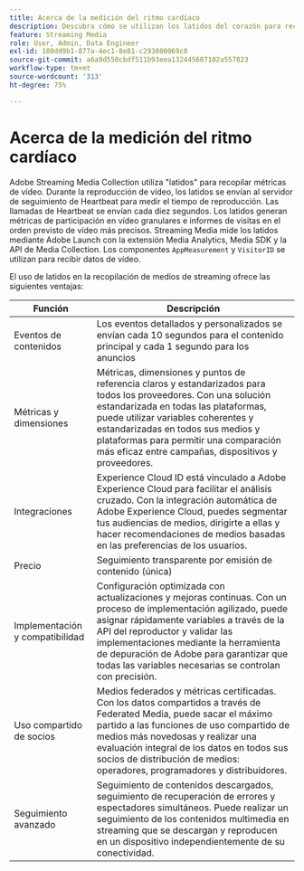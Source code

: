 ```yaml
---
title: Acerca de la medición del ritmo cardíaco
description: Descubra cómo se utilizan los latidos del corazón para recopilar métricas de vídeo.
feature: Streaming Media
role: User, Admin, Data Engineer
exl-id: 180dd9b1-877a-4ec1-8e81-c293800069c0
source-git-commit: a6a9d550cbdf511b93eea132445607102a557823
workflow-type: tm+mt
source-wordcount: '313'
ht-degree: 75%

---
```


# Acerca de la medición del ritmo cardíaco

Adobe Streaming Media Collection utiliza &quot;latidos&quot; para recopilar métricas de vídeo. Durante la reproducción de vídeo, los latidos se envían al servidor de seguimiento de Heartbeat para medir el tiempo de reproducción. Las llamadas de Heartbeat se envían cada diez segundos. Los latidos generan métricas de participación en vídeo granulares e informes de visitas en el orden previsto de vídeo más precisos. Streaming Media mide los latidos mediante Adobe Launch con la extensión Media Analytics, Media SDK y la API de Media Collection. Los componentes `AppMeasurement` y `VisitorID` se utilizan para recibir datos de vídeo.

El uso de latidos en la recopilación de medios de streaming ofrece las siguientes ventajas:

| Función | Descripción |
|---|---|
| Eventos de contenidos | Los eventos detallados y personalizados se envían cada 10 segundos para el contenido principal y cada 1 segundo para los anuncios |
| Métricas y dimensiones | Métricas, dimensiones y puntos de referencia claros y estandarizados para todos los proveedores. Con una solución estandarizada en todas las plataformas, puede utilizar variables coherentes y estandarizadas en todos sus medios y plataformas para permitir una comparación más eficaz entre campañas, dispositivos y proveedores. |
| Integraciones | Experience Cloud ID está vinculado a Adobe Experience Cloud para facilitar el análisis cruzado. Con la integración automática de Adobe Experience Cloud, puedes segmentar tus audiencias de medios, dirigirte a ellas y hacer recomendaciones de medios basadas en las preferencias de los usuarios. |
| Precio | Seguimiento transparente por emisión de contenido (única) |
| Implementación y compatibilidad | Configuración optimizada con actualizaciones y mejoras continuas. Con un proceso de implementación agilizado, puede asignar rápidamente variables a través de la API del reproductor y validar las implementaciones mediante la herramienta de depuración de Adobe para garantizar que todas las variables necesarias se controlan con precisión. |
| Uso compartido de socios | Medios federados y métricas certificadas. Con los datos compartidos a través de Federated Media, puede sacar el máximo partido a las funciones de uso compartido de medios más novedosas y realizar una evaluación integral de los datos en todos sus socios de distribución de medios: operadores, programadores y distribuidores. |
| Seguimiento avanzado | Seguimiento de contenidos descargados, seguimiento de recuperación de errores y espectadores simultáneos. Puede realizar un seguimiento de los contenidos multimedia en streaming que se descargan y reproducen en un dispositivo independientemente de su conectividad. |
